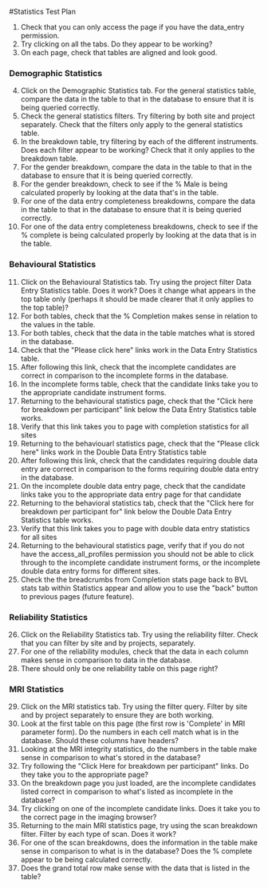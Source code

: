#Statistics Test Plan

1. Check that you can only access the page if you have the data_entry permission.
2. Try clicking on all the tabs. Do they appear to be working?
3. On each page, check that tables are aligned and look good.

### Demographic Statistics
4. Click on the Demographic Statistics tab. For the general statistics table, compare the data in the table to that in the database to ensure that it is being queried correctly.
5. Check the general statistics filters. Try filtering by both site and project separately. Check that the filters only apply to the general statistics table.
6. In the breakdown table, try filtering by each of the different instruments. Does each filter appear to be working? Check that it only applies to the breakdown table.
7. For the gender breakdown, compare the data in the table to that in the database to ensure that it is being queried correctly.
8. For the gender breakdown, check to see if the % Male is being calculated properly by looking at the data that's in the table.
9. For one of the data entry completeness breakdowns, compare the data in the table to that in the database to ensure that it is being queried correctly.
10. For one of the data entry completeness breakdowns, check to see if the % complete is being calculated properly by looking at the data that is in the table.

### Behavioural Statistics
11. Click on the Behavioural Statistics tab. Try using the project filter Data Entry Statistics table. Does it work? Does it change what appears in the top table only (perhaps it should be made clearer that it only applies to the top table)?
12. For both tables, check that the % Completion makes sense in relation to the values in the table.
13. For both tables, check that the data in the table matches what is stored in the database.
14. Check that the "Please click here" links work in the Data Entry Statistics table.
15. After following this link, check that the incomplete candidates are correct in comparison to the incomplete forms in the database.
16. In the incomplete forms table, check that the candidate links take you to the appropriate candidate instrument forms.
17. Returning to the behavioural statistics page, check that the "Click here for breakdown per participant" link below the Data Entry Statistics table works.
18. Verify that this link takes you to page with completion statistics for all sites
19. Returning to the behaviouarl statistics page, check that the "Please click here" links work in the Double Data Entry Statistics table
20. After following this link, check that the candidates requiring double data entry are correct in comparison to the forms requiring double data entry in the database.
21. On the incomplete double data entry page, check that the candidate links take you to the appropriate data entry page for that candidate
22. Returning to the behavioral statistics tab, check that the "Click here for breakdown per participant for" link below the Double Data Entry Statistics table works.
23. Verify that this link takes you to page with double data entry statistics for all sites
24. Returning to the behavioural statistics page, verify that if you do not have the access_all_profiles permission you should not be able to click through to the incomplete candidate instrument forms, or the incomplete double data entry forms for different sites.
25. Check the the breadcrumbs from Completion stats page back to BVL stats tab within Statistics appear and allow you to use the "back" button to previous pages (future feature).

### Reliability Statistics
26. Click on the Reliability Statistics tab. Try using the reliability filter. Check that you can filter by site and by projects, separately.
27. For one of the reliability modules, check that the data in each column makes sense in comparison to data in the database.
28. There should only be one reliability table on this page right?

### MRI Statistics
29. Click on the MRI statistics tab. Try using the filter query. Filter by site and by project separately to ensure they are both working.
30. Look at the first table on this page (the first row is 'Complete' in MRI parameter form). Do the numbers in each cell match what is in the database. Should these columns have headers?
31. Looking at the MRI integrity statistics, do the numbers in the table make sense in comparison to what's stored in the database?
32. Try following the "Click Here for breakdown per participant" links. Do they take you to the appropriate page?
33. On the breakdown page you just loaded, are the incomplete candidates listed correct in comparison to what's listed as incomplete in the database?
34. Try clicking on one of the incomplete candidate links. Does it take you to the correct page in the imaging browser?
35. Returning to the main MRI statistics page, try using the scan breakdown filter. Filter by each type of scan. Does it work?
36. For one of the scan breakdowns, does the information in the table make sense in comparison to what is in the database? Does the % complete appear to be being calculated correctly.
37. Does the grand total row make sense with the data that is listed in the table?